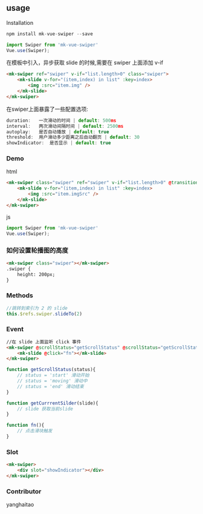 ## usage  

Installation  
``` js  
npm install mk-vue-swiper --save 
```  
``` js  
import Swiper from 'mk-vue-swiper'
Vue.use(Swiper); 
```
 在模板中引入，异步获取 slide 的时候,需要在 swiper 上面添加 v-if 
``` html
<mk-swiper ref="swiper" v-if="list.length>0" class="swiper">
	<mk-slide v-for="(item,index) in list" :key=index>
		<img :src="item.img" />
	</mk-slide>
</mk-swiper>
```  

在swiper上面暴露了一些配置选项: 
``` js  
duration:	一次滑动的时间 | default: 500ms
interval:	两次滑动间隔时间 | default: 2500ms
autoplay:	是否自动播放 | default: true
threshold:	用户滑动多少距离之后自动翻页 | default: 30
showIndicator:	是否显示 | default: true
``` 

### Demo  
html  
  
``` html  
<mk-swiper class="swiper" ref="swiper" v-if="list.length>0" @transitionend="getCurrrentSilder" @scrollStatus="getScrollStatus" :interval="5000" :autoPlay="true" :threshold="10" :showIndicator="true">
	<mk-slide v-for="(item,index) in list" :key=index>
		<img :src="item.imgSrc" />
	</mk-slide>
</mk-swiper>
```  

js  
  
``` js  
import Swiper from 'mk-vue-swiper'
Vue.use(Swiper); 
```
  
### 如何设置轮播图的高度  
``` html
<mk-swiper class="swiper"></mk-swiper>
.swiper {
    height: 200px;
}
``` 

### Methods  
``` js
//跳转到索引为 2 的 slide
this.$refs.swiper.slideTo(2)
``` 

### Event  
``` html
//在 slide 上面监听 click 事件
<mk-swiper @scrollStatus="getScrollStatus" @scrollStatus="getScrollStatus">
    <mk-slide @click="fn"></mk-slide>
</mk-swiper>
```

``` js
function getScrollStatus(status){
	// status = 'start' 滑动开始
	// status = 'moving' 滑动中
	// status = 'end' 滑动结束
}

function getCurrrentSilder(slide){
	// slide 获取当前slide
}

function fn(){
	// 点击滑块触发
}
```  

### Slot  
``` html
<mk-swiper>
    <div slot="showIndicator"></div>
</mk-swiper>
``` 
### Contributor

yanghaitao